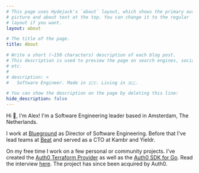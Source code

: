 ```yaml
---
# This page uses Hydejack's `about` layout, which shows the primary author's
# picture and about text at the top. You can change it to the regular `page`
# layout if you want.
layout: about

# The title of the page.
title: About

# Write a short (~150 characters) description of each blog post.
# This description is used to preview the page on search engines, social media,
# etc.
#
# description: >
#   Software Engineer. Made in 🇨🇾. Living in 🇳🇱.

# You can show the description on the page by deleting this line:
hide_description: false
---
```


Hi 👋, I'm Alex! I'm a Software Engineering leader based in Amsterdam, The
Netherlands.

I work at [Blueground](https://www.theblueground.com/) as Director of Software
Engineering. Before that I've lead teams at [Beat](https://thebeat.co) and
served as a CTO at Kambr and Yieldr.

On my free time I work on a few personal or community projects. I've created the
[Auth0 Terraform
Provider](https://github.com/alexkappa/terraform-provider-auth0) as well as the
[Auth0 SDK for Go](https://github.com/go-auth0/auth0). Read the interview
[here](https://auth0.com/blog/community-developer-brings-hashicorp-terraform-to-auth0/).
The project has since been acquired by Auth0.

